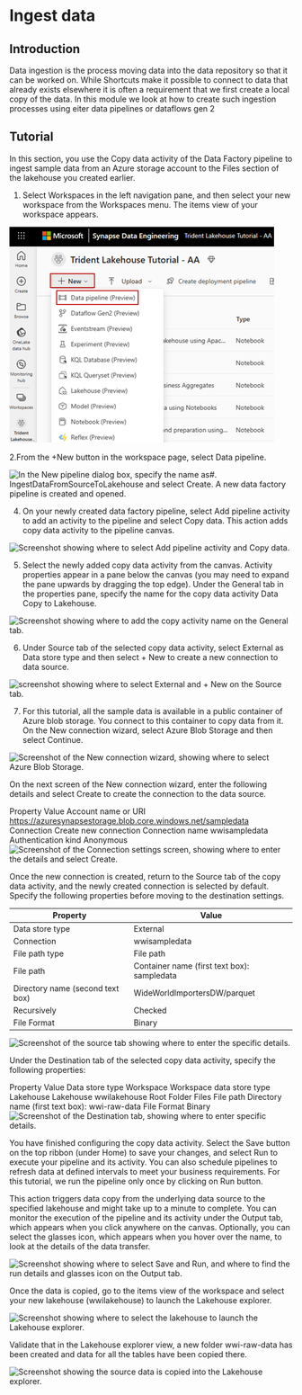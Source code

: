 # Ingest data

## Introduction

Data ingestion is the process moving data into the data repository so that it can be worked on. While Shortcuts make it possible to connect to data that already exists elsewhere it is often a requirement that we first create a local copy of the data. In this module we look at how to create such ingestion processes using eiter data pipelines or dataflows gen 2 

## Tutorial
In this section, you use the Copy data activity of the Data Factory pipeline to ingest sample data from an Azure storage account to the Files section of the lakehouse you created earlier.

1. Select Workspaces in the left navigation pane, and then select your new workspace from the Workspaces menu. The items view of your workspace appears.

![Screenshot showing how to create a new data pipeline.](/images/create-data-pipeline.png)

2.From the +New button in the workspace page, select Data pipeline.

![In the New pipeline dialog box, specify the name as ]()#. IngestDataFromSourceToLakehouse and select Create. A new data factory pipeline is created and opened.

4. On your newly created data factory pipeline, select Add pipeline activity to add an activity to the pipeline and select Copy data. This action adds copy data activity to the pipeline canvas.

![Screenshot showing where to select Add pipeline activity and Copy data.]()

5. Select the newly added copy data activity from the canvas. Activity properties appear in a pane below the canvas (you may need to expand the pane upwards by dragging the top edge). Under the General tab in the properties pane, specify the name for the copy data activity Data Copy to Lakehouse.

![Screenshot showing where to add the copy activity name on the General tab.]()

6. Under Source tab of the selected copy data activity, select External as Data store type and then select + New to create a new connection to data source.

![screenshot showing where to select External and + New on the Source tab.]()

7. For this tutorial, all the sample data is available in a public container of Azure blob storage. You connect to this container to copy data from it. On the New connection wizard, select Azure Blob Storage and then select Continue.

![Screenshot of the New connection wizard, showing where to select Azure Blob Storage.]()

On the next screen of the New connection wizard, enter the following details and select Create to create the connection to the data source.

Property	Value
Account name or URI	https://azuresynapsestorage.blob.core.windows.net/sampledata
Connection	Create new connection
Connection name	wwisampledata
Authentication kind	Anonymous
![Screenshot of the Connection settings screen, showing where to enter the details and select Create.]()

Once the new connection is created, return to the Source tab of the copy data activity, and the newly created connection is selected by default. Specify the following properties before moving to the destination settings.

Property | Value
---|---
Data store type |	External
Connection |	wwisampledata
File path type	| File path
File path |	Container name (first text box): sampledata
Directory name (second text box) |  WideWorldImportersDW/parquet
Recursively |	Checked
File Format |	Binary

![Screenshot of the source tab showing where to enter the specific details.]()

Under the Destination tab of the selected copy data activity, specify the following properties:

Property	Value
Data store type	Workspace
Workspace data store type	Lakehouse
Lakehouse	wwilakehouse
Root Folder	Files
File path	Directory name (first text box): wwi-raw-data
File Format	Binary
![Screenshot of the Destination tab, showing where to enter specific details.]()

You have finished configuring the copy data activity. Select the Save button on the top ribbon (under Home) to save your changes, and select Run to execute your pipeline and its activity. You can also schedule pipelines to refresh data at defined intervals to meet your business requirements. For this tutorial, we run the pipeline only once by clicking on Run button.

This action triggers data copy from the underlying data source to the specified lakehouse and might take up to a minute to complete. You can monitor the execution of the pipeline and its activity under the Output tab, which appears when you click anywhere on the canvas. Optionally, you can select the glasses icon, which appears when you hover over the name, to look at the details of the data transfer.

![Screenshot showing where to select Save and Run, and where to find the run details and glasses icon on the Output tab.]()

Once the data is copied, go to the items view of the workspace and select your new lakehouse (wwilakehouse) to launch the Lakehouse explorer.

![Screenshot showing where to select the lakehouse to launch the Lakehouse explorer.]()

Validate that in the Lakehouse explorer view, a new folder wwi-raw-data has been created and data for all the tables have been copied there.

![Screenshot showing the source data is copied into the Lakehouse explorer.]()